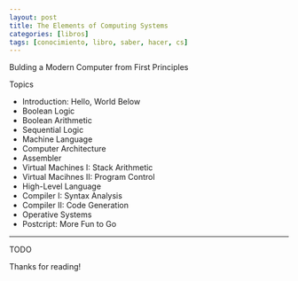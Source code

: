 ```yaml
---
layout: post
title: The Elements of Computing Systems
categories: [libros]
tags: [conocimiento, libro, saber, hacer, cs]
---
```


<!--Resumen-->

Bulding  a Modern Computer from First Principles

Topics 

- Introduction: Hello, World Below
- Boolean Logic
- Boolean Arithmetic
- Sequential Logic
- Machine Language
- Computer Architecture
- Assembler
- Virtual Machines I: Stack Arithmetic
- Virtual Macihnes II: Program Control
- High-Level Language
- Compiler I: Syntax Analysis
- Compiler II: Code Generation
- Operative Systems
- Postcript: More Fun to Go

---

<!--more-->
TODO
  
Thanks for reading!